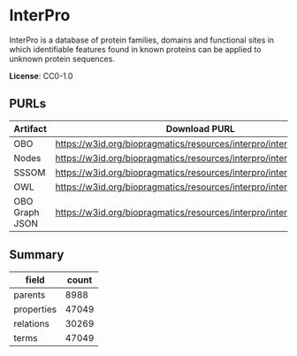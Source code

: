 # InterPro

InterPro is a database of protein families, domains and functional sites in which identifiable features found in known proteins can be applied to unknown protein sequences.

**License**: CC0-1.0

## PURLs

| Artifact       | Download PURL                                                        | Latest Versioned Download PURL                                             |
|----------------|----------------------------------------------------------------------|----------------------------------------------------------------------------|
| OBO            | https://w3id.org/biopragmatics/resources/interpro/interpro.obo       | https://w3id.org/biopragmatics/resources/interpro/103.0/interpro.obo       |
| Nodes          | https://w3id.org/biopragmatics/resources/interpro/interpro.tsv       | https://w3id.org/biopragmatics/resources/interpro/103.0/interpro.tsv       |
| SSSOM          | https://w3id.org/biopragmatics/resources/interpro/interpro.sssom.tsv | https://w3id.org/biopragmatics/resources/interpro/103.0/interpro.sssom.tsv |
| OWL            | https://w3id.org/biopragmatics/resources/interpro/interpro.owl       | https://w3id.org/biopragmatics/resources/interpro/103.0/interpro.owl       |
| OBO Graph JSON | https://w3id.org/biopragmatics/resources/interpro/interpro.json      | https://w3id.org/biopragmatics/resources/interpro/103.0/interpro.json      |

## Summary

| field      |   count |
|------------|---------|
| parents    |    8988 |
| properties |   47049 |
| relations  |   30269 |
| terms      |   47049 |
